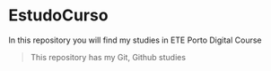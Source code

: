 # EstudoCurso

In this repository you will find my studies in ETE Porto Digital Course
> This repository has my Git, Github studies
